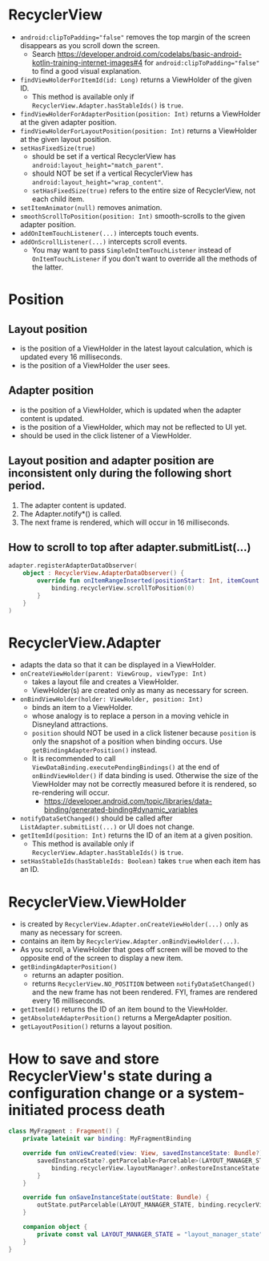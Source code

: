 # RecyclerView
* `android:clipToPadding="false"` removes the top margin of the screen disappears as you scroll down the screen.
  * Search https://developer.android.com/codelabs/basic-android-kotlin-training-internet-images#4 for `android:clipToPadding="false"` to find a good visual explanation. 
* `findViewHolderForItemId(id: Long)` returns a ViewHolder of the given ID.
  * This method is available only if `RecyclerView.Adapter.hasStableIds()` is `true`.
* `findViewHolderForAdapterPosition(position: Int)` returns a ViewHolder at the given adapter position.
* `findViewHolderForLayoutPosition(position: Int)` returns a ViewHolder at the given layout position.
* `setHasFixedSize(true)`
  * should be set if a vertical RecyclerView has `android:layout_height="match_parent"`.
  * should NOT be set if a vertical RecyclerView has `android:layout_height="wrap_content"`.
  * `setHasFixedSize(true)` refers to the entire size of RecyclerView, not each child item.
* `setItemAnimator(null)` removes animation.
* `smoothScrollToPosition(position: Int)` smooth-scrolls to the given adapter position.
* `addOnItemTouchListener(...)` intercepts touch events.
* `addOnScrollListener(...)` intercepts scroll events.
  * You may want to pass `SimpleOnItemTouchListener` instead of `OnItemTouchListener` if you don't want to override all the methods of the latter.

# Position
## Layout position
* is the position of a ViewHolder in the latest layout calculation, which is updated every 16 milliseconds.
* is the position of a ViewHolder the user sees.
## Adapter position
* is the position of a ViewHolder, which is updated when the adapter content is updated.
* is the position of a ViewHolder, which may not be reflected to UI yet.
* should be used in the click listener of a ViewHolder.

## Layout position and adapter position are inconsistent only during the following short period.
1. The adapter content is updated.
2. The Adapter.notify*() is called.
3. The next frame is rendered, which will occur in  16 milliseconds.

## How to scroll to top after adapter.submitList(...)
```kotlin
adapter.registerAdapterDataObserver(
    object : RecyclerView.AdapterDataObserver() {
        override fun onItemRangeInserted(positionStart: Int, itemCount: Int) {
            binding.recyclerView.scrollToPosition(0)
        }
    }
)
```

# RecyclerView.Adapter
* adapts the data so that it can be displayed in a ViewHolder.
* `onCreateViewHolder(parent: ViewGroup, viewType: Int)`
  * takes a layout file and creates a ViewHolder.
  * ViewHolder(s) are created only as many as necessary for screen.
* `onBindViewHolder(holder: ViewHolder, position: Int)`
  * binds an item to a ViewHolder.
  * whose analogy is to replace a person in a moving vehicle in Disneyland attractions.
  * `position` should NOT be used in a click listener because `position` is only the snapshot of a position when binding occurs. Use `getBindingAdapterPosition()` instead.
  * It is recommended to call `ViewDataBinding.executePendingBindings()` at the end of `onBindViewHolder()` if data binding is used. Otherwise the size of the ViewHolder may not be correctly measured before it is rendered, so re-rendering will occur.
    * https://developer.android.com/topic/libraries/data-binding/generated-binding#dynamic_variables
* `notifyDataSetChanged()` should be called after `ListAdapter.submitList(...)` or UI does not change.
* `getItemId(position: Int)` returns the ID of an item at a given position.
  * This method is available only if `RecyclerView.Adapter.hasStableIds()` is `true`.
* `setHasStableIds(hasStableIds: Boolean)` takes `true` when each item has an ID.

# RecyclerView.ViewHolder
* is created by `RecyclerView.Adapter.onCreateViewHolder(...)` only as many as necessary for screen.
* contains an item by `RecyclerView.Adapter.onBindViewHolder(...)`.
* As you scroll, a ViewHolder that goes off screen will be moved to the opposite end of the screen to display a new item.
* `getBindingAdapterPosition()`
  * returns an adapter position.
  * returns `RecyclerView.NO_POSITION` between `notifyDataSetChanged()` and the new frame has not been rendered. FYI, frames are rendered every 16 milliseconds.
* `getItemId()` returns the ID of an item bound to the ViewHolder.
* `getAbsoluteAdapterPosition()` returns a MergeAdapter position.
* `getLayoutPosition()` returns a layout position.

# How to save and store RecyclerView's state during a configuration change or a system-initiated process death
```kotlin
class MyFragment : Fragment() {
    private lateinit var binding: MyFragmentBinding

    override fun onViewCreated(view: View, savedInstanceState: Bundle?) {
        savedInstanceState?.getParcelable<Parcelable>(LAYOUT_MANAGER_STATE)?.let {
            binding.recyclerView.layoutManager?.onRestoreInstanceState(it)
        }
    }

    override fun onSaveInstanceState(outState: Bundle) {
        outState.putParcelable(LAYOUT_MANAGER_STATE, binding.recyclerView.layoutManager?.onSaveInstanceState())
    }

    companion object {
        private const val LAYOUT_MANAGER_STATE = "layout_manager_state"
    }
}
```
